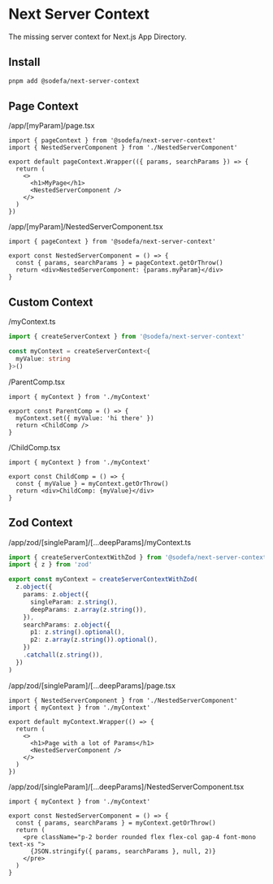 # Next Server Context

The missing server context for Next.js App Directory.

## Install

```bash
pnpm add @sodefa/next-server-context
```

## Page Context

/app/[myParam]/page.tsx

```tsx
import { pageContext } from '@sodefa/next-server-context'
import { NestedServerComponent } from './NestedServerComponent'

export default pageContext.Wrapper(({ params, searchParams }) => {
  return (
    <>
      <h1>MyPage</h1>
      <NestedServerComponent />
    </>
  )
})
```

/app/[myParam]/NestedServerComponent.tsx

```tsx
import { pageContext } from '@sodefa/next-server-context'

export const NestedServerComponent = () => {
  const { params, searchParams } = pageContext.getOrThrow()
  return <div>NestedServerComponent: {params.myParam}</div>
}
```

## Custom Context

/myContext.ts

```ts
import { createServerContext } from '@sodefa/next-server-context'

const myContext = createServerContext<{
  myValue: string
}>()
```

/ParentComp.tsx

```tsx
import { myContext } from './myContext'

export const ParentComp = () => {
  myContext.set({ myValue: 'hi there' })
  return <ChildComp />
}
```

/ChildComp.tsx

```tsx
import { myContext } from './myContext'

export const ChildComp = () => {
  const { myValue } = myContext.getOrThrow()
  return <div>ChildComp: {myValue}</div>
}
```

## Zod Context

/app/zod/[singleParam]/[...deepParams]/myContext.ts

```ts
import { createServerContextWithZod } from '@sodefa/next-server-context'
import { z } from 'zod'

export const myContext = createServerContextWithZod(
  z.object({
    params: z.object({
      singleParam: z.string(),
      deepParams: z.array(z.string()),
    }),
    searchParams: z.object({
      p1: z.string().optional(),
      p2: z.array(z.string()).optional(),
    })
    .catchall(z.string()),
  })
)
```

/app/zod/[singleParam]/[...deepParams]/page.tsx

```tsx
import { NestedServerComponent } from './NestedServerComponent'
import { myContext } from './myContext'

export default myContext.Wrapper(() => {
  return (
    <>
      <h1>Page with a lot of Params</h1>
      <NestedServerComponent />
    </>
  )
})
```

/app/zod/[singleParam]/[...deepParams]/NestedServerComponent.tsx

```tsx
import { myContext } from './myContext'

export const NestedServerComponent = () => {
  const { params, searchParams } = myContext.getOrThrow()
  return (
    <pre className="p-2 border rounded flex flex-col gap-4 font-mono text-xs ">
      {JSON.stringify({ params, searchParams }, null, 2)}
    </pre>
  )
}
```
